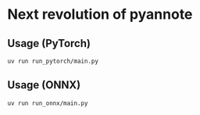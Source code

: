 # Next revolution of pyannote

## Usage (PyTorch)

```console
uv run run_pytorch/main.py
```

## Usage (ONNX)

```console
uv run run_onnx/main.py
```